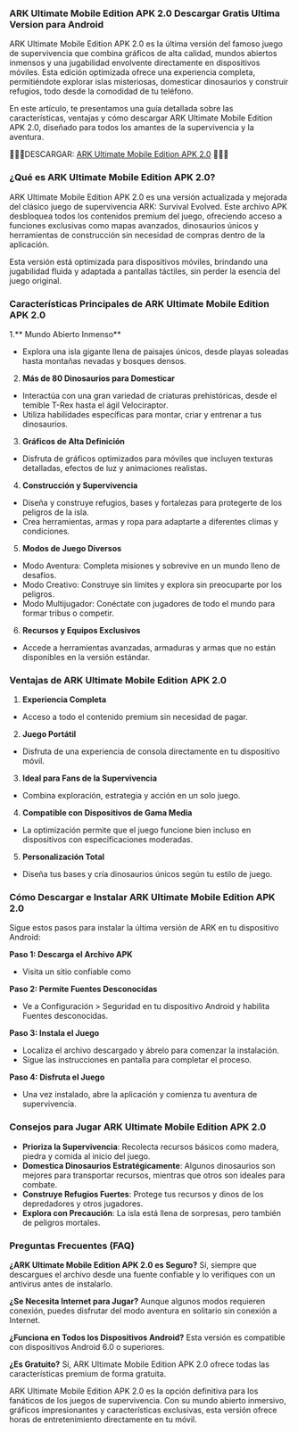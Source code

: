 ### ARK Ultimate Mobile Edition APK 2.0 Descargar Gratis Ultima Version para Android
ARK Ultimate Mobile Edition APK 2.0 es la última versión del famoso juego de supervivencia que combina gráficos de alta calidad, mundos abiertos inmensos y una jugabilidad envolvente directamente en dispositivos móviles. Esta edición optimizada ofrece una experiencia completa, permitiéndote explorar islas misteriosas, domesticar dinosaurios y construir refugios, todo desde la comodidad de tu teléfono.

En este artículo, te presentamos una guía detallada sobre las características, ventajas y cómo descargar ARK Ultimate Mobile Edition APK 2.0, diseñado para todos los amantes de la supervivencia y la aventura.

🎄🎄🎄DESCARGAR: [ARK Ultimate Mobile Edition APK 2.0](https://apktoca.com/juegos) 🎄🎄🎄

### ¿Qué es ARK Ultimate Mobile Edition APK 2.0?

ARK Ultimate Mobile Edition APK 2.0 es una versión actualizada y mejorada del clásico juego de supervivencia ARK: Survival Evolved. Este archivo APK desbloquea todos los contenidos premium del juego, ofreciendo acceso a funciones exclusivas como mapas avanzados, dinosaurios únicos y herramientas de construcción sin necesidad de compras dentro de la aplicación.

Esta versión está optimizada para dispositivos móviles, brindando una jugabilidad fluida y adaptada a pantallas táctiles, sin perder la esencia del juego original.

### Características Principales de ARK Ultimate Mobile Edition APK 2.0

1.** Mundo Abierto Inmenso**
- Explora una isla gigante llena de paisajes únicos, desde playas soleadas hasta montañas nevadas y bosques densos.

2. **Más de 80 Dinosaurios para Domesticar**
- Interactúa con una gran variedad de criaturas prehistóricas, desde el temible T-Rex hasta el ágil Velociraptor.
- Utiliza habilidades específicas para montar, criar y entrenar a tus dinosaurios.

3. **Gráficos de Alta Definición**
- Disfruta de gráficos optimizados para móviles que incluyen texturas detalladas, efectos de luz y animaciones realistas.

4. **Construcción y Supervivencia**
- Diseña y construye refugios, bases y fortalezas para protegerte de los peligros de la isla.
- Crea herramientas, armas y ropa para adaptarte a diferentes climas y condiciones.

5. **Modos de Juego Diversos**
- Modo Aventura: Completa misiones y sobrevive en un mundo lleno de desafíos.
- Modo Creativo: Construye sin límites y explora sin preocuparte por los peligros.
- Modo Multijugador: Conéctate con jugadores de todo el mundo para formar tribus o competir.

6. **Recursos y Equipos Exclusivos**
- Accede a herramientas avanzadas, armaduras y armas que no están disponibles en la versión estándar.

### Ventajas de ARK Ultimate Mobile Edition APK 2.0

1. **Experiencia Completa**
- Acceso a todo el contenido premium sin necesidad de pagar.

2. **Juego Portátil**
- Disfruta de una experiencia de consola directamente en tu dispositivo móvil.

3. **Ideal para Fans de la Supervivencia**
- Combina exploración, estrategia y acción en un solo juego.

4. **Compatible con Dispositivos de Gama Media**
- La optimización permite que el juego funcione bien incluso en dispositivos con especificaciones moderadas.

5. **Personalización Total**
- Diseña tus bases y cría dinosaurios únicos según tu estilo de juego.

### Cómo Descargar e Instalar ARK Ultimate Mobile Edition APK 2.0

Sigue estos pasos para instalar la última versión de ARK en tu dispositivo Android:

**Paso 1: Descarga el Archivo APK**
- Visita un sitio confiable como

**Paso 2: Permite Fuentes Desconocidas**
- Ve a Configuración > Seguridad en tu dispositivo Android y habilita Fuentes desconocidas.

**Paso 3: Instala el Juego**
- Localiza el archivo descargado y ábrelo para comenzar la instalación.
- Sigue las instrucciones en pantalla para completar el proceso.

**Paso 4: Disfruta el Juego**
- Una vez instalado, abre la aplicación y comienza tu aventura de supervivencia.

### Consejos para Jugar ARK Ultimate Mobile Edition APK 2.0

- **Prioriza la Supervivencia**: Recolecta recursos básicos como madera, piedra y comida al inicio del juego.
- **Domestica Dinosaurios Estratégicamente**: Algunos dinosaurios son mejores para transportar recursos, mientras que otros son ideales para combate.
- **Construye Refugios Fuertes**: Protege tus recursos y dinos de los depredadores y otros jugadores.
- **Explora con Precaución**: La isla está llena de sorpresas, pero también de peligros mortales.

### Preguntas Frecuentes (FAQ)

**¿ARK Ultimate Mobile Edition APK 2.0 es Seguro?**
Sí, siempre que descargues el archivo desde una fuente confiable y lo verifiques con un antivirus antes de instalarlo.

**¿Se Necesita Internet para Jugar?**
Aunque algunos modos requieren conexión, puedes disfrutar del modo aventura en solitario sin conexión a Internet.

**¿Funciona en Todos los Dispositivos Android?**
Esta versión es compatible con dispositivos Android 6.0 o superiores.

**¿Es Gratuito?**
Sí, ARK Ultimate Mobile Edition APK 2.0 ofrece todas las características premium de forma gratuita.

ARK Ultimate Mobile Edition APK 2.0 es la opción definitiva para los fanáticos de los juegos de supervivencia. Con su mundo abierto inmersivo, gráficos impresionantes y características exclusivas, esta versión ofrece horas de entretenimiento directamente en tu móvil.
